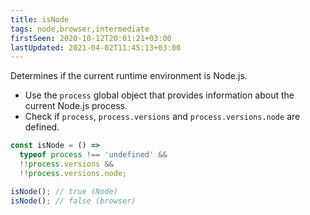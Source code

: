 ```yaml
---
title: isNode
tags: node,browser,intermediate
firstSeen: 2020-10-12T20:01:21+03:00
lastUpdated: 2021-04-02T11:45:13+03:00
---
```


Determines if the current runtime environment is Node.js.

- Use the `process` global object that provides information about the current Node.js process.
- Check if `process`, `process.versions` and `process.versions.node` are defined.

```js
const isNode = () =>
  typeof process !== 'undefined' &&
  !!process.versions &&
  !!process.versions.node;
```

```js
isNode(); // true (Node)
isNode(); // false (browser)
```
